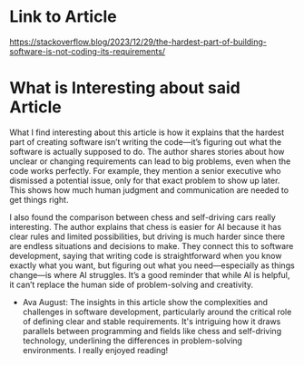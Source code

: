 # Link to Article 
https://stackoverflow.blog/2023/12/29/the-hardest-part-of-building-software-is-not-coding-its-requirements/

# What is Interesting about said Article
What I find interesting about this article is how it explains that the hardest part of creating software isn’t writing the code—it’s figuring out what the software is actually supposed to do. The author shares stories about how unclear or changing requirements can lead to big problems, even when the code works perfectly. For example, they mention a senior executive who dismissed a potential issue, only for that exact problem to show up later. This shows how much human judgment and communication are needed to get things right.

I also found the comparison between chess and self-driving cars really interesting. The author explains that chess is easier for AI because it has clear rules and limited possibilities, but driving is much harder since there are endless situations and decisions to make. They connect this to software development, saying that writing code is straightforward when you know exactly what you want, but figuring out what you need—especially as things change—is where AI struggles. It’s a good reminder that while AI is helpful, it can’t replace the human side of problem-solving and creativity.

- Ava August: The insights in this article show the complexities and challenges in software development, particularly around the critical role of defining clear and stable requirements. It's intriguing how it draws parallels between programming and fields like chess and self-driving technology, underlining the differences in problem-solving environments. I really enjoyed reading!